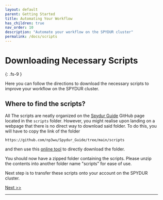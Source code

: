 ```yaml
---
layout: default
parent: Getting Started
title: Automating Your Workflow
has_children: true
nav_order: 10
description: "Automate your workflow on the SPYDUR cluster"
permalink: /docs/scripts
---
```


# Downloading Necessary Scripts
{: .fs-9 }

Here you can follow the directions to download the necessary scripts to improve your workflow on the SPYDUR cluster.

## Where to find the scripts?

All The scripts are neatly organized on the [Spydur Guide] GitHub page located in the `scripts` folder. However, you might realise upon landing on a webpage that there is no direct way to download said folder. To do this, you will have to copy the link of the folder
```
https://github.com/np3wu/Spydur_Guide/tree/main/scripts
```
and then use this [online tool](https://download-directory.github.io/) to directly download the folder.

You should now have a zipped folder containing the scripts. Please unzip the contents into another folder name "scripts" for ease of use.

Next step is to transfer these scripts onto your account on the SPYDUR cluster.


[Next >>](https://np3wu.github.io/Spydur_Guide/docs/gettingstarted/scripts/move_scripts_winscp.html)

---
[Spydur Guide]: https://github.com/np3wu/Spydur_Guide
